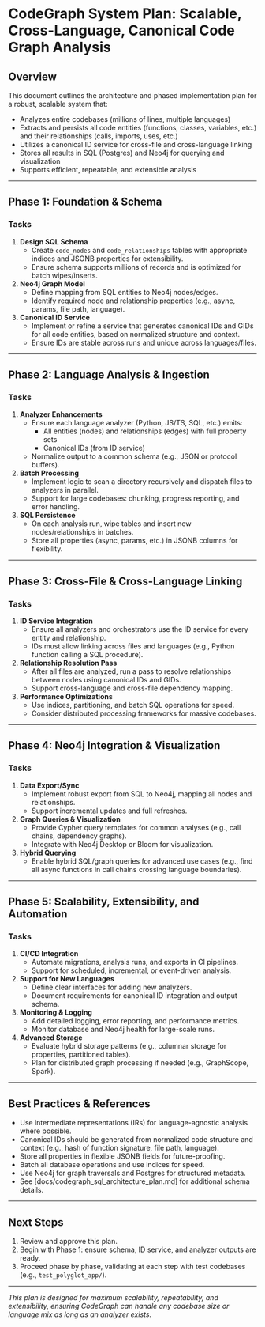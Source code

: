 # CodeGraph System Plan: Scalable, Cross-Language, Canonical Code Graph Analysis

## Overview
This document outlines the architecture and phased implementation plan for a robust, scalable system that:
- Analyzes entire codebases (millions of lines, multiple languages)
- Extracts and persists all code entities (functions, classes, variables, etc.) and their relationships (calls, imports, uses, etc.)
- Utilizes a canonical ID service for cross-file and cross-language linking
- Stores all results in SQL (Postgres) and Neo4j for querying and visualization
- Supports efficient, repeatable, and extensible analysis

---

## Phase 1: Foundation & Schema
### Tasks
1. **Design SQL Schema**
   - Create `code_nodes` and `code_relationships` tables with appropriate indices and JSONB properties for extensibility.
   - Ensure schema supports millions of records and is optimized for batch wipes/inserts.
2. **Neo4j Graph Model**
   - Define mapping from SQL entities to Neo4j nodes/edges.
   - Identify required node and relationship properties (e.g., async, params, file path, language).
3. **Canonical ID Service**
   - Implement or refine a service that generates canonical IDs and GIDs for all code entities, based on normalized structure and context.
   - Ensure IDs are stable across runs and unique across languages/files.

---

## Phase 2: Language Analysis & Ingestion
### Tasks
1. **Analyzer Enhancements**
   - Ensure each language analyzer (Python, JS/TS, SQL, etc.) emits:
     - All entities (nodes) and relationships (edges) with full property sets
     - Canonical IDs (from ID service)
   - Normalize output to a common schema (e.g., JSON or protocol buffers).
2. **Batch Processing**
   - Implement logic to scan a directory recursively and dispatch files to analyzers in parallel.
   - Support for large codebases: chunking, progress reporting, and error handling.
3. **SQL Persistence**
   - On each analysis run, wipe tables and insert new nodes/relationships in batches.
   - Store all properties (async, params, etc.) in JSONB columns for flexibility.

---

## Phase 3: Cross-File & Cross-Language Linking
### Tasks
1. **ID Service Integration**
   - Ensure all analyzers and orchestrators use the ID service for every entity and relationship.
   - IDs must allow linking across files and languages (e.g., Python function calling a SQL procedure).
2. **Relationship Resolution Pass**
   - After all files are analyzed, run a pass to resolve relationships between nodes using canonical IDs and GIDs.
   - Support cross-language and cross-file dependency mapping.
3. **Performance Optimizations**
   - Use indices, partitioning, and batch SQL operations for speed.
   - Consider distributed processing frameworks for massive codebases.

---

## Phase 4: Neo4j Integration & Visualization
### Tasks
1. **Data Export/Sync**
   - Implement robust export from SQL to Neo4j, mapping all nodes and relationships.
   - Support incremental updates and full refreshes.
2. **Graph Queries & Visualization**
   - Provide Cypher query templates for common analyses (e.g., call chains, dependency graphs).
   - Integrate with Neo4j Desktop or Bloom for visualization.
3. **Hybrid Querying**
   - Enable hybrid SQL/graph queries for advanced use cases (e.g., find all async functions in call chains crossing language boundaries).

---

## Phase 5: Scalability, Extensibility, and Automation
### Tasks
1. **CI/CD Integration**
   - Automate migrations, analysis runs, and exports in CI pipelines.
   - Support for scheduled, incremental, or event-driven analysis.
2. **Support for New Languages**
   - Define clear interfaces for adding new analyzers.
   - Document requirements for canonical ID integration and output schema.
3. **Monitoring & Logging**
   - Add detailed logging, error reporting, and performance metrics.
   - Monitor database and Neo4j health for large-scale runs.
4. **Advanced Storage**
   - Evaluate hybrid storage patterns (e.g., columnar storage for properties, partitioned tables).
   - Plan for distributed graph processing if needed (e.g., GraphScope, Spark).

---

## Best Practices & References
- Use intermediate representations (IRs) for language-agnostic analysis where possible.
- Canonical IDs should be generated from normalized code structure and context (e.g., hash of function signature, file path, language).
- Store all properties in flexible JSONB fields for future-proofing.
- Batch all database operations and use indices for speed.
- Use Neo4j for graph traversals and Postgres for structured metadata.
- See [docs/codegraph_sql_architecture_plan.md] for additional schema details.

---

## Next Steps
1. Review and approve this plan.
2. Begin with Phase 1: ensure schema, ID service, and analyzer outputs are ready.
3. Proceed phase by phase, validating at each step with test codebases (e.g., `test_polyglot_app/`).

---

*This plan is designed for maximum scalability, repeatability, and extensibility, ensuring CodeGraph can handle any codebase size or language mix as long as an analyzer exists.*
